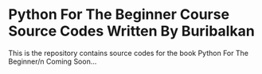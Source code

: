 # Python For The Beginner Course Source Codes Written By Buribalkan
This is the repository contains source codes for the book Python For The Beginner/n 
Coming Soon...
